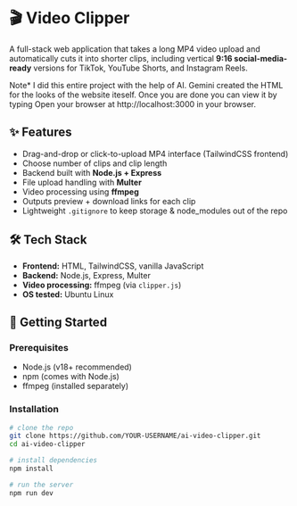 # 🎬 Video Clipper
A full-stack web application that takes a long MP4 video upload and automatically cuts it into shorter clips, including vertical **9:16 social-media-ready** versions for TikTok, YouTube Shorts, and Instagram Reels.

Note* I did this entire project with the help of AI. Gemini created the HTML for the looks of the website iteself.
Once you are done you can view it by typing Open your browser at http://localhost:3000 in your browser.
## ✨ Features
- Drag-and-drop or click-to-upload MP4 interface (TailwindCSS frontend)
- Choose number of clips and clip length
- Backend built with **Node.js + Express**
- File upload handling with **Multer**
- Video processing using **ffmpeg**
- Outputs preview + download links for each clip
- Lightweight `.gitignore` to keep storage & node_modules out of the repo

## 🛠️ Tech Stack
- **Frontend:** HTML, TailwindCSS, vanilla JavaScript  
- **Backend:** Node.js, Express, Multer  
- **Video processing:** ffmpeg (via `clipper.js`)  
- **OS tested:** Ubuntu Linux

## 🚀 Getting Started

### Prerequisites
- Node.js (v18+ recommended)  
- npm (comes with Node.js)  
- ffmpeg (installed separately)  

### Installation
```bash
# clone the repo
git clone https://github.com/YOUR-USERNAME/ai-video-clipper.git
cd ai-video-clipper

# install dependencies
npm install

# run the server
npm run dev

